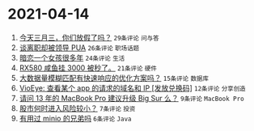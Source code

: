 # 2021-04-14

1. [今天三月三，你们放假了吗？](https://www.v2ex.com/t/770481) `29条评论` `问与答`
1. [谈离职却被领导 PUA](https://www.v2ex.com/t/770492) `26条评论` `职场话题`
1. [暗恋一个女孩很多年](https://www.v2ex.com/t/770478) `24条评论` `生活`
1. [RX580 咸鱼挂 3000 被秒了。](https://www.v2ex.com/t/770488) `21条评论` `硬件`
1. [大数据量模糊匹配有快速响应的优化方案吗？](https://www.v2ex.com/t/770500) `15条评论` `数据库`
1. [VioEye: 查看某个 app 的请求的域名和 IP [发放兑换码]](https://www.v2ex.com/t/770502) `12条评论` `分享创造`
1. [请问 13 年的 MacBook Pro 建议升级 Big Sur 么？](https://www.v2ex.com/t/770494) `9条评论` `MacBook Pro`
1. [股市何时进入风险较小？](https://www.v2ex.com/t/770497) `7条评论` `投资`
1. [有用过 minio 的兄弟吗](https://www.v2ex.com/t/770504) `6条评论` `Java`
